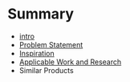 # Summary

* [intro](chap1/intro.md)
* [Problem Statement](chap1/intro_a.md)
* [Inspiration](chap1/intro_b.md)
* [Applicable Work and Research](chap1/intro_c.md)
* Similar Products

